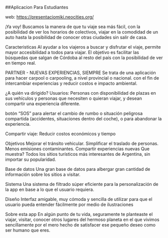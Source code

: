 ##Aplicacion Para Estudiantes

web: https://presentaciomiki.neocities.org/

¡Ya voy! Buscamos la manera de que tu viaje sea más fácil, con la posibilidad de ver los horarios de colectivos, viajar en la comodidad de un auto hasta la posibilidad de conocer otras ciudades sin salir de casa.

Caracteristicas
Al ayudar a los viajeros a buscar y disfrutar el viaje, permite mayor accesibilidad a todos para viajar. El objetivo es facilitar las búsquedas que salgan de Córdoba al resto del país con la posibilidad de ver en tiempo real.

PARTNER - NUEVAS EXPERIENCIAS, SIEMPRE
Se trata de una aplicación para hacer carpool o carpooling, a nivel provincial o nacional. con el fin de intercambiar experiencias y reducir costos e impacto ambiental.

¿A quién va dirigido?
Usuarios: Personas con disponibilidad de plazas en sus vehículos y personas que necesiten o quieran viajar, y desean compartir una experiencia diferente.

 
botón “SOS”
para alertar el cambio de rumbo o situación peligrosa compartida (accidentes, situaciones dentro del coche), o para abandonar la experiencia.

 
Compartir viaje:
Reducir costos económicos y tiempo

 
Objetivos
Mejorar el tránsito vehicular. Simplificar el traslado de personas. Menos emisiones contaminantes. Compartir experiencias nuevas
Que muestra?
Todos los sitios turísticos más interesantes de Argentina, sin importar su popularidad.

 
Base de datos
Una gran base de datos para albergar gran cantidad de información sobre los sitios a visitar.

 
Sistema
Una sistema de filtrado súper eficiente para la personalización de la app en base a lo que el usuario requiera.

 
Diseño
Interfaz amigable, muy cómoda y sencilla de utilizar para que el usuario pueda entender fácilmente por medio de ilustraciones

Sobre esta app
En algún punto de tu vida, seguramente te planteaste el viajar, visitar, conocer otros lugares del hermoso planeta en el que vivimos sencillamente por el mero hecho de satisfacer ese pequeño deseo como ser humano que eres.
